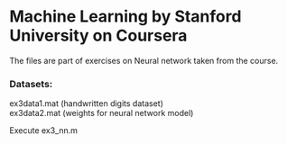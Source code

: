 # Machine Learning by Stanford University on Coursera

The files are part of exercises on Neural network taken from the course.  
  
### Datasets:  
  
ex3data1.mat (handwritten digits dataset)  
ex3data2.mat (weights for neural network model)  
  
Execute ex3_nn.m 

